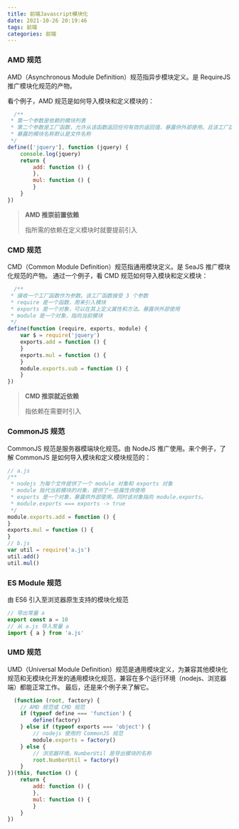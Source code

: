 ```yaml
---
title: 前端Javascript模块化
date: 2021-10-26 20:19:46
tags: 前端
categories: 前端
---
```


### AMD 规范

AMD（Asynchronous Module Definition）规范指异步模块定义。是 RequireJS 推广模块化规范的产物。

看个例子，AMD 规范是如何导入模块和定义模块的：

```javascript
  /**
 * 第一个参数是依赖的模块列表
 * 第二个参数是工厂函数，允许从该函数返回任何有效的返回值，暴露供外部使用。且该工厂函数的参数列表对应依赖的模块列表
 * 暴露的模块名称默认是文件名称
 */
define(['jquery'], function (jquery) {
    console.log(jquery)
    return {
        add: function () {
        },
        mul: function () {
        }
    }
})
 ```

> **AMD 推崇前置依赖**
>
> 指所需的依赖在定义模块时就要提前引入

### CMD 规范

CMD（Common Module Definition）规范指通用模块定义。是 SeaJS 推广模块化规范的产物。 通过一个例子，看 CMD 规范如何导入模块和定义模块：

```javascript
  /**
 * 接收一个工厂函数作为参数。该工厂函数接受 3 个参数
 * require 是一个函数，用来引入模块
 * exports 是一个对象，可以在其上定义属性和方法。暴露供外部使用
 * module 是一个对象，指向当前模块
 */
define(function (require, exports, module) {
    var $ = require('jquery')
    exports.add = function () {
    }
    exports.mul = function () {
    }
    module.exports.sub = function () {
    }
})
```

> **CMD 推崇就近依赖**
>
> 指依赖在需要时引入

### CommonJS 规范

CommonJS 规范是服务器模端块化规范。由 NodeJS 推广使用。来个例子，了解 CommonJS 是如何导入模块和定义模块规范的：

```javascript
// a.js
/**
 * nodejs 为每个文件提供了一个 module 对象和 exports 对象
 * module 指代当前模块的对象，提供了一些属性供使用
 * exports 是一个对象，暴露供外部使用。同时该对象指向 module.exports。
 * module.exports === exports -> true
 */
module.exports.add = function () {
}
exports.mul = function () {
}
// b.js
var util = require('a.js')
util.add()
util.mul()
```

### ES Module 规范

由 ES6 引入至浏览器原生支持的模块化规范

```javascript
// 导出常量 a
export const a = 10
// 从 a.js 导入常量 a 
import { a } from 'a.js'
```

### UMD 规范

UMD（Universal Module Definition）规范是通用模块定义，为兼容其他模块化规范和无模块化开发的通用模块化规范，兼容在多个运行环境（nodejs、浏览器端）都能正常工作。
最后，还是来个例子来了解它。

```javascript
  (function (root, factory) {
    // AMD 规范或 CMD 规范
    if (typeof define === 'function') {
        define(factory)
    } else if (typeof exports === 'object') {
        // nodejs 使用的 CommonJS 规范
        module.exports = factory()
    } else {
        // 浏览器环境。NumberUtil 是导出模块的名称
        root.NumberUtil = factory()
    }
})(this, function () {
    return {
        add: function () {
        },
        mul: function () {
        }
    }
})
```

  

  
